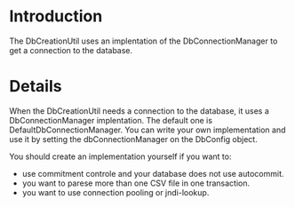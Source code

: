 # Introduction #

The DbCreationUtil uses an implentation of the DbConnectionManager to get a connection to the database.


# Details #

When the DbCreationUtil needs a connection to the database, it uses a DbConnectionManager implentation. The default one is DefaultDbConnectionManager. You can write your own implementation and use it by setting the dbConnectionManager on the DbConfig object.

You should create an implementation yourself if you want to:
  * use commitment controle and your database does not use autocommit.
  * you want to parese more than one CSV file in one transaction.
  * you want to use connection pooling or jndi-lookup.